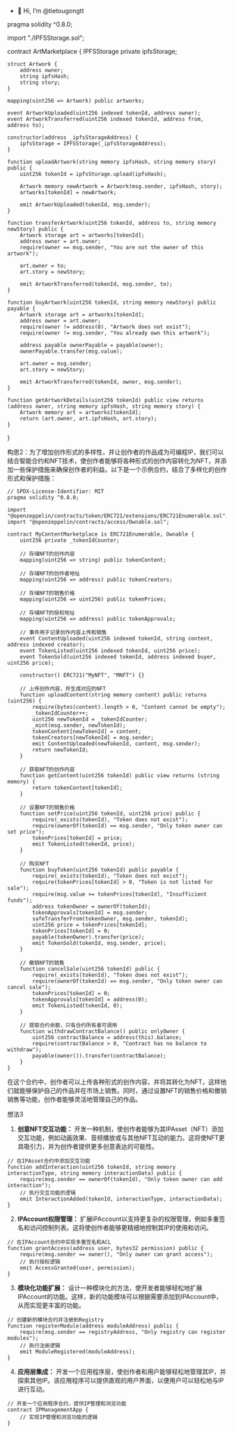 - 👋 Hi, I’m @tietougongtt

<!---
tietougongtt/tietougongtt is a ✨ special ✨ repository because its `README.md` (this file) appears on your GitHub profile.
You can click the Preview link to take a look at your changes.
--->
pragma solidity ^0.8.0;

import "./IPFSStorage.sol";

contract ArtMarketplace {
    IPFSStorage private ipfsStorage;

    struct Artwork {
        address owner;
        string ipfsHash;
        string story;
    }

    mapping(uint256 => Artwork) public artworks;

    event ArtworkUploaded(uint256 indexed tokenId, address owner);
    event ArtworkTransferred(uint256 indexed tokenId, address from, address to);

    constructor(address _ipfsStorageAddress) {
        ipfsStorage = IPFSStorage(_ipfsStorageAddress);
    }

    function uploadArtwork(string memory ipfsHash, string memory story) public {
        uint256 tokenId = ipfsStorage.upload(ipfsHash);
        
        Artwork memory newArtwork = Artwork(msg.sender, ipfsHash, story);
        artworks[tokenId] = newArtwork;

        emit ArtworkUploaded(tokenId, msg.sender);
    }

    function transferArtwork(uint256 tokenId, address to, string memory newStory) public {
        Artwork storage art = artworks[tokenId];
        address owner = art.owner;
        require(owner == msg.sender, "You are not the owner of this artwork");
        
        art.owner = to;
        art.story = newStory;

        emit ArtworkTransferred(tokenId, msg.sender, to);
    }

    function buyArtwork(uint256 tokenId, string memory newStory) public payable {
        Artwork storage art = artworks[tokenId];
        address owner = art.owner;
        require(owner != address(0), "Artwork does not exist");
        require(owner != msg.sender, "You already own this artwork");
        
        address payable ownerPayable = payable(owner);
        ownerPayable.transfer(msg.value);
        
        art.owner = msg.sender;
        art.story = newStory;

        emit ArtworkTransferred(tokenId, owner, msg.sender);
    }

    function getArtworkDetails(uint256 tokenId) public view returns (address owner, string memory ipfsHash, string memory story) {
        Artwork memory art = artworks[tokenId];
        return (art.owner, art.ipfsHash, art.story);
    }
}

构思2：为了增加创作形式的多样性，并让创作者的作品成为可编程IP，我们可以结合智能合约和NFT技术，使创作者能够将各种形式的创作内容转化为NFT，并添加一些保护措施来确保创作者的利益。以下是一个示例合约，结合了多样化的创作形式和保护措施：

```solidity
// SPDX-License-Identifier: MIT
pragma solidity ^0.8.0;

import "@openzeppelin/contracts/token/ERC721/extensions/ERC721Enumerable.sol";
import "@openzeppelin/contracts/access/Ownable.sol";

contract MyContentMarketplace is ERC721Enumerable, Ownable {
    uint256 private _tokenIdCounter;

    // 存储NFT的创作内容
    mapping(uint256 => string) public tokenContent;

    // 存储NFT的创作者地址
    mapping(uint256 => address) public tokenCreators;

    // 存储NFT的销售价格
    mapping(uint256 => uint256) public tokenPrices;

    // 存储NFT的授权地址
    mapping(uint256 => address) public tokenApprovals;

    // 事件用于记录创作内容上传和销售
    event ContentUploaded(uint256 indexed tokenId, string content, address indexed creator);
    event TokenListed(uint256 indexed tokenId, uint256 price);
    event TokenSold(uint256 indexed tokenId, address indexed buyer, uint256 price);

    constructor() ERC721("MyNFT", "MNFT") {}

    // 上传创作内容，并生成对应的NFT
    function uploadContent(string memory content) public returns (uint256) {
        require(bytes(content).length > 0, "Content cannot be empty");
        _tokenIdCounter++;
        uint256 newTokenId = _tokenIdCounter;
        _mint(msg.sender, newTokenId);
        tokenContent[newTokenId] = content;
        tokenCreators[newTokenId] = msg.sender;
        emit ContentUploaded(newTokenId, content, msg.sender);
        return newTokenId;
    }

    // 获取NFT的创作内容
    function getContent(uint256 tokenId) public view returns (string memory) {
        return tokenContent[tokenId];
    }

    // 设置NFT的销售价格
    function setPrice(uint256 tokenId, uint256 price) public {
        require(_exists(tokenId), "Token does not exist");
        require(ownerOf(tokenId) == msg.sender, "Only token owner can set price");
        tokenPrices[tokenId] = price;
        emit TokenListed(tokenId, price);
    }

    // 购买NFT
    function buyToken(uint256 tokenId) public payable {
        require(_exists(tokenId), "Token does not exist");
        require(tokenPrices[tokenId] > 0, "Token is not listed for sale");
        require(msg.value >= tokenPrices[tokenId], "Insufficient funds");
        address tokenOwner = ownerOf(tokenId);
        tokenApprovals[tokenId] = msg.sender;
        safeTransferFrom(tokenOwner, msg.sender, tokenId);
        uint256 price = tokenPrices[tokenId];
        tokenPrices[tokenId] = 0;
        payable(tokenOwner).transfer(price);
        emit TokenSold(tokenId, msg.sender, price);
    }

    // 撤销NFT的销售
    function cancelSale(uint256 tokenId) public {
        require(_exists(tokenId), "Token does not exist");
        require(ownerOf(tokenId) == msg.sender, "Only token owner can cancel sale");
        tokenPrices[tokenId] = 0;
        tokenApprovals[tokenId] = address(0);
        emit TokenListed(tokenId, 0);
    }

    // 提取合约余额，只有合约所有者可调用
    function withdrawContractBalance() public onlyOwner {
        uint256 contractBalance = address(this).balance;
        require(contractBalance > 0, "Contract has no balance to withdraw");
        payable(owner()).transfer(contractBalance);
    }
}
```

在这个合约中，创作者可以上传各种形式的创作内容，并将其转化为NFT，这样他们就能够保护自己的作品并在市场上销售。同时，通过设置NFT的销售价格和撤销销售等功能，创作者能够灵活地管理自己的作品。

想法3
1. **创意NFT交互功能：** 开发一种机制，使创作者能够为其IPAsset（NFT）添加交互功能，例如动画效果、音频播放或与其他NFT互动的能力。这将使NFT更具吸引力，并为创作者提供更多创意表达的可能性。

```solidity
// 在IPAsset合约中添加交互功能
function addInteraction(uint256 tokenId, string memory interactionType, string memory interactionData) public {
    require(msg.sender == ownerOf(tokenId), "Only token owner can add interaction");
    // 执行交互功能的逻辑
    emit InteractionAdded(tokenId, interactionType, interactionData);
}
```

2. **IPAccount权限管理：** 扩展IPAccount以支持更复杂的权限管理，例如多重签名和访问控制列表。这将使创作者能够更精细地控制其IP的使用和访问。

```solidity
// 在IPAccount合约中实现多重签名和ACL
function grantAccess(address user, bytes32 permission) public {
    require(msg.sender == owner(), "Only owner can grant access");
    // 执行授权逻辑
    emit AccessGranted(user, permission);
}
```

3. **模块化功能扩展：** 设计一种模块化的方法，使开发者能够轻松地扩展IPAccount的功能。这样，新的功能模块可以根据需要添加到IPAccount中，从而实现更丰富的功能。

```solidity
// 创建新的模块合约并注册到Registry
function registerModule(address moduleAddress) public {
    require(msg.sender == registryAddress, "Only registry can register modules");
    // 执行注册逻辑
    emit ModuleRegistered(moduleAddress);
}
```

4. **应用层集成：** 开发一个应用程序层，使创作者和用户能够轻松地管理其IP，并探索其他IP。该应用程序可以提供直观的用户界面，以便用户可以轻松地与IP进行互动。

```solidity
// 开发一个应用程序合约，提供IP管理和浏览功能
contract IPManagementApp {
    // 实现IP管理和浏览功能的逻辑
}
```

